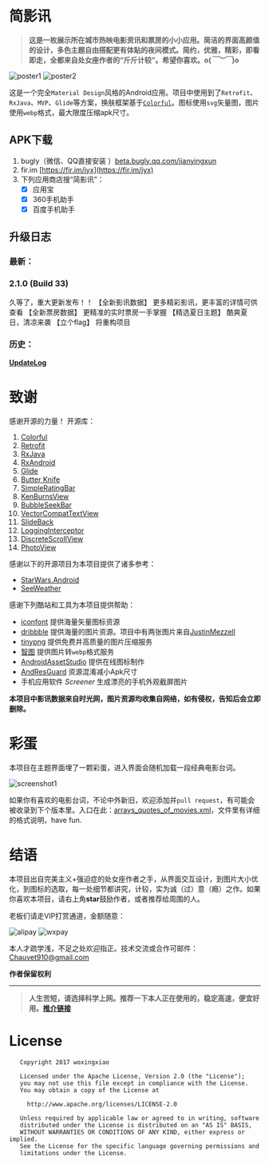 # 简影讯
> **这是一枚展示所在城市热映电影资讯和票房的小小应用。简洁的界面高颜值的设计，多色主题自由搭配更有体贴的夜间模式。简约，优雅，精彩，即看即走，全都来自处女座作者的“斤斤计较”。希望你喜欢。o(*￣︶￣*)o**

![poster1](https://github.com/woxingxiao/GracefulMovies/blob/master/images/poster1.jpg)
![poster2](https://github.com/woxingxiao/GracefulMovies/blob/master/images/poster2.jpg)  

这是一个完全`Material Design`风格的Android应用。项目中使用到了`Retrofit`、`RxJava`、`MVP`、`Glide`等方案，换肤框架基于[`Colorful`](https://github.com/garretyoder/Colorful)。图标使用`svg`矢量图，图片使用`webp`格式，最大限度压缩apk尺寸。  

## APK下载
1. bugly（微信、QQ直接安装 ）[beta.bugly.qq.com/jianyingxun](https://beta.bugly.qq.com/jianyingxun)
2. fir.im [https://fir.im/jyx](https://fir.im/jyx)
3. 下列应用商店搜“简影讯”：
   - [x] 应用宝
   - [x] 360手机助手
   - [x] 百度手机助手

## 升级日志  
### 最新：
### 2.1.0 (Build 33)
久等了，重大更新发布！！
【全新影讯数据】
更多精彩影讯，更丰富的详情可供查看
【全新票房数据】
更精准的实时票房一手掌握
【精选夏日主题】
酷爽夏日，清凉来袭
【立个flag】
将重构项目

### 历史：
[**UpdateLog**](https://github.com/woxingxiao/GracefulMovies/blob/master/UpdateLog.md)  

# 致谢
感谢开源的力量！
开源库：  
1. [Colorful](https://github.com/garretyoder/Colorful)  
1. [Retrofit](https://github.com/square/retrofit)  
2. [RxJava](https://github.com/ReactiveX/RxJava)  
3. [RxAndroid](https://github.com/ReactiveX/RxAndroid)  
4. [Glide](https://github.com/bumptech/glide)  
5. [Butter Knife](https://github.com/JakeWharton/butterknife)  
6. [SimpleRatingBar](https://github.com/FlyingPumba/SimpleRatingBar)  
7. [KenBurnsView](https://github.com/flavioarfaria/KenBurnsView)  
8. [BubbleSeekBar](https://github.com/woxingxiao/BubbleSeekBar)  
9. [VectorCompatTextView](https://github.com/woxingxiao/VectorCompatTextView)
10. [SlideBack](https://github.com/oubowu/SlideBack)
11. [LoggingInterceptor](https://github.com/ihsanbal/LoggingInterceptor)
12. [DiscreteScrollView](https://github.com/yarolegovich/DiscreteScrollView)
13. [PhotoView](https://github.com/chrisbanes/PhotoView)

感谢以下的开源项目为本项目提供了诸多参考：
- [StarWars.Android](https://github.com/Yalantis/StarWars.Android)
- [SeeWeather](https://github.com/xcc3641/SeeWeather)

感谢下列酷站和工具为本项目提供帮助：
- [iconfont](http://iconfont.cn) 提供海量矢量图标资源
- [dribbble](https://dribbble.com) 提供海量的图片资源。项目中有两张图片来自[JustinMezzell](https://dribbble.com/JustinMezzell)
- [tinypng](https://tinypng.com) 提供免费并高质量的图片压缩服务
- [智图](http://zhitu.isux.us) 提供图片转`webp`格式服务
- [AndroidAssetStudio](https://romannurik.github.io/AndroidAssetStudio) 提供在线图标制作
- [AndResGuard](https://github.com/shwenzhang/AndResGuard) 资源混淆减小Apk尺寸
- 手机应用软件 _Screener_ 生成漂亮的手机外观截屏图片

**本项目中影讯数据来自时光网，图片资源均收集自网络，如有侵权，告知后会立即删除。**
# 彩蛋
本项目在主题界面埋了一颗彩蛋，进入界面会随机加载一段经典电影台词。

![screenshot1](https://github.com/woxingxiao/GracefulMovies/blob/master/images/screenshot1.jpg)

如果你有喜欢的电影台词，不论中外新旧，欢迎添加并`pull request`，有可能会被收录到下个版本里。入口在此：[arrays_quotes_of_movies.xml](https://github.com/woxingxiao/GracefulMovies/blob/master/app/src/main/res/values/arrays_quotes_of_movies.xml)，文件里有详细的格式说明，have fun.
# 结语
本项目出自完美主义+强迫症的处女座作者之手，从界面交互设计，到图片大小优化，到图标的选取，每一处细节都讲究，计较，实为诚（过）意（瘾）之作。如果你喜欢本项目，请右上角**star**鼓励作者，或者推荐给周围的人。

老板们请走VIP打赏通道，金额随意：

![alipay](https://github.com/woxingxiao/GracefulMovies/blob/master/images/alipay.jpg) ![wxpay](https://github.com/woxingxiao/GracefulMovies/blob/master/images/wxpay.jpg)

本人才疏学浅，不足之处欢迎指正。技术交流或合作可邮件：Chauvet910@gmail.com

**作者保留权利**

--------
> **人生苦短，请选择科学上网。推荐一下本人正在使用的，稳定高速，便宜好用。[推介链接](https://portal.shadowsocks.la/aff.php?aff=8881)**

# License
```
   Copyright 2017 woxingxiao

   Licensed under the Apache License, Version 2.0 (the "License");
   you may not use this file except in compliance with the License.
   You may obtain a copy of the License at

     http://www.apache.org/licenses/LICENSE-2.0

   Unless required by applicable law or agreed to in writing, software
   distributed under the License is distributed on an "AS IS" BASIS,
   WITHOUT WARRANTIES OR CONDITIONS OF ANY KIND, either express or implied.
   See the License for the specific language governing permissions and
   limitations under the License.
```

